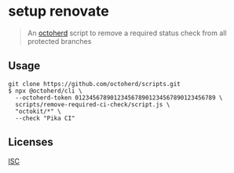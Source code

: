 # setup renovate

> An [octoherd](https://github.com/octoherd) script to remove a required status check from all protected branches

## Usage

```
git clone https://github.com/octoherd/scripts.git
$ npx @octoherd/cli \
  --octoherd-token 0123456789012345678901234567890123456789 \
  scripts/remove-required-ci-check/script.js \
  "octokit/*" \
  --check "Pika CI"
```

## Licenses

[ISC](../../LICENSE.md)
